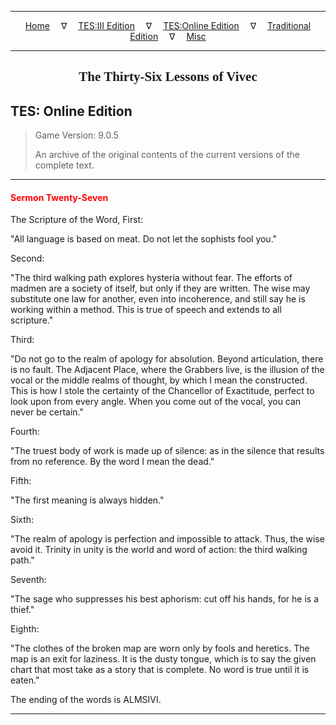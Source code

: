 
---

<!-- Jekyll Page Links -->

<center>
<a href="../../../../index.html">Home</a>
&emsp;&nabla;&emsp;
<a href="../../../index-tes3.html">TES:III Edition</a>
&emsp;&nabla;&emsp;
<a href="../../../index-teso.html">TES:Online Edition</a>
&emsp;&nabla;&emsp;
<a href="../../../index-traditional.html">Traditional Edition</a>
&emsp;&nabla;&emsp;
<a href="../../../index-misc.html">Misc</a>
</center>

<!-- Markdown Body Below: -->

---

<center>
<h2><span style="font-family:Georgia">The Thirty-Six Lessons of Vivec</span></h2>
</center>

## TES: Online Edition

> Game Version: 9.0.5
>
> An archive of the original contents of the current versions of the complete text.

---

#### <span style="color:red">Sermon Twenty-Seven</span>

The Scripture of the Word, First:

"All language is based on meat. Do not let the sophists fool you."

Second:

"The third walking path explores hysteria without fear. The efforts of madmen are a society of itself, but only if they are written. The wise may substitute one law for another, even into incoherence, and still say he is working within a method. This is true of speech and extends to all scripture."

Third:

"Do not go to the realm of apology for absolution. Beyond articulation, there is no fault. The Adjacent Place, where the Grabbers live, is the illusion of the vocal or the middle realms of thought, by which I mean the constructed. This is how I stole the certainty of the Chancellor of Exactitude, perfect to look upon from every angle. When you come out of the vocal, you can never be certain."

Fourth:

"The truest body of work is made up of silence: as in the silence that results from no reference. By the word I mean the dead."

Fifth:

"The first meaning is always hidden."

Sixth:

"The realm of apology is perfection and impossible to attack. Thus, the wise avoid it. Trinity in unity is the world and word of action: the third walking path."

Seventh:

"The sage who suppresses his best aphorism: cut off his hands, for he is a thief."

Eighth:

"The clothes of the broken map are worn only by fools and heretics. The map is an exit for laziness. It is the dusty tongue, which is to say the given chart that most take as a story that is complete. No word is true until it is eaten."

The ending of the words is ALMSIVI.

---
